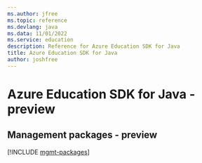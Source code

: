 ```yaml
---
ms.author: jfree
ms.topic: reference
ms.devlang: java
ms.data: 11/01/2022
ms.service: education
description: Reference for Azure Education SDK for Java
title: Azure Education SDK for Java
author: joshfree
---
```

# Azure Education SDK for Java - preview

## Management packages - preview
[!INCLUDE [mgmt-packages](education-mgmt-index.md)]